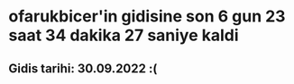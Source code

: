 # ofarukbicer'in gidisine son 6 gun 23 saat 34 dakika 27 saniye kaldi

## Gidis tarihi: 30.09.2022 :(
